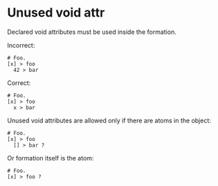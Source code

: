 # Unused void attr

Declared void attributes must be used inside the formation.

Incorrect:

```eo
# Foo.
[x] > foo
  42 > bar
```

Correct:

```eo
# Foo.
[x] > foo
  x > bar
```

Unused void attributes are allowed only if there are atoms in the object:

```eo
# Foo.
[x] > foo
  [] > bar ?
```

Or formation itself is the atom:

```eo
# Foo.
[x] > foo ?
```
